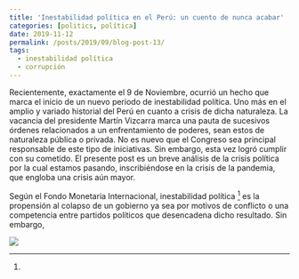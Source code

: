 ```yaml
---
title: 'Inestabilidad política en el Perú: un cuento de nunca acabar'
categories: [politics, política]
date: 2019-11-12
permalink: /posts/2019/09/blog-post-13/
tags:
  - inestabilidad política
  - corrupción
---
```


Recientemente, exactamente el 9 de Noviembre, ocurrió un hecho que marca el inicio de un nuevo periodo de inestabilidad política. Uno más en el amplio y variado historial del Perú en cuanto a crisis de dicha naturaleza. La vacancia del presidente Martín Vizcarra marca una pauta de sucesivos órdenes relacionados a un enfrentamiento de poderes, sean estos de naturaleza pública o privada. No es nuevo que el Congreso sea principal responsable de este tipo de iniciativas. Sin embargo, esta vez logró cumplir con su cometido. El presente post es un breve análisis de la crisis política por la cual estamos pasando, inscribiéndose en la crisis de la pandemia, que engloba una crisis aún mayor. 

Según el Fondo Monetaria Internacional, inestabilidad política [^1] es la propensión al colapso de un gobierno ya sea por motivos de conflicto o una competencia entre partidos políticos que desencadena dicho resultado. Sin embargo, 

<img src="https://raw.githack.com/condehub5/condehub5.github.io/master/images/posts/2018-02-24-blog-post-1/imagepost1.jpg" />

[^1]: 
